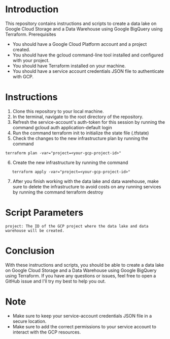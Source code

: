 
# Introduction

This repository contains instructions and scripts to create a data lake on Google Cloud Storage and a Data Warehouse using Google BigQuery using Terraform.
Prerequisites

- You should have a Google Cloud Platform account and a project created.
- You should have the gcloud command-line tool installed and configured with your project.
- You should have Terraform installed on your machine.
- You should have a service account credentials JSON file to authenticate with GCP.

# Instructions

1. Clone this repository to your local machine.
2. In the terminal, navigate to the root directory of the repository.
3. Refresh the service-account's auth-token for this session by running the command gcloud auth application-default login
4. Run the command terraform init to initialize the state file (.tfstate)
5. Check the changes to the new infrastructure plan by running the command
   
```shell
terraform plan -var="project=<your-gcp-project-id>"
```
6. Create the new infrastructure by running the command 

```shell
   terraform apply -var="project=<your-gcp-project-id>"
```
7. After you finish working with the data lake and data warehouse, make sure to delete the infrastructure to avoid costs on any running services by running the command terraform destroy

# Script Parameters

    project: The ID of the GCP project where the data lake and data warehouse will be created.

# Conclusion

With these instructions and scripts, you should be able to create a data lake on Google Cloud Storage and a Data Warehouse using Google BigQuery using Terraform. If you have any questions or issues, feel free to open a GitHub issue and I'll try my best to help you out.

# Note

- Make sure to keep your service-account credentials JSON file in a secure location.
- Make sure to add the correct permissions to your service account to interact with the GCP resources.